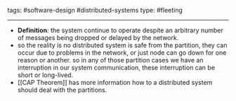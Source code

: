 

tags: #software-design #distributed-systems 
type: #fleeting 

---



- **Definition**: the system continue to operate despite an arbitrary number of messages being dropped or delayed by the network.
- so the reality is no distributed system is safe from the partition, they can occur due to problems in the network, or just node can go down for one reason or another. so in any of those partition cases we have an interruption in our system communication, these interruption can be short or long-lived.
- [[CAP Theorem]] has more information how to a distributed system should deal with the partitions.
